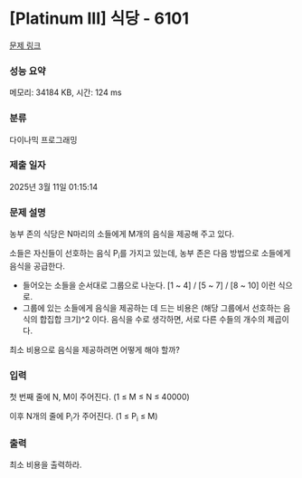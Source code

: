 # [Platinum III] 식당 - 6101 

[문제 링크](https://www.acmicpc.net/problem/6101) 

### 성능 요약

메모리: 34184 KB, 시간: 124 ms

### 분류

다이나믹 프로그래밍

### 제출 일자

2025년 3월 11일 01:15:14

### 문제 설명

<p>농부 존의 식당은 N마리의 소들에게 M개의 음식을 제공해 주고 있다.</p>

<p>소들은 자신들이 선호하는 음식 P<sub>i</sub>를 가지고 있는데, 농부 존은 다음 방법으로 소들에게 음식을 공급한다.</p>

<ul>
	<li>들어오는 소들을 순서대로 그룹으로 나눈다. [1 ~ 4] / [5 ~ 7] / [8 ~ 10] 이런 식으로.</li>
	<li>그룹에 있는 소들에게 음식을 제공하는 데 드는 비용은 (해당 그룹에서 선호하는 음식의 합집합 크기)^2 이다. 음식을 수로 생각하면, 서로 다른 수들의 개수의 제곱이다.</li>
</ul>

<p>최소 비용으로 음식을 제공하려면 어떻게 해야 할까?</p>

### 입력 

 <p>첫 번째 줄에 N, M이 주어진다. (1 ≤ M ≤ N ≤ 40000)</p>

<p>이후 N개의 줄에 P<sub>i</sub>가 주어진다. (1 ≤ P<sub>i</sub> ≤ M)</p>

### 출력 

 <p>최소 비용을 출력하라.</p>

